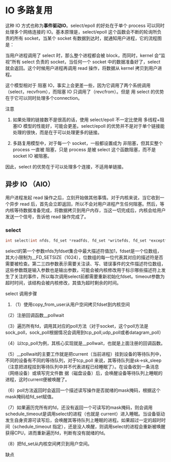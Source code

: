 # IO 多路复用

这种 IO 方式也称为**事件驱动IO**。select/epoll 的好处在于单个 process 可以同时处理多个网络连接的 IO。基本原理是，select/epoll 这个函数会不断的轮询所负责的所有 socket，当某个 socket 有数据到达时，就通知用户进程，它的流程图是：

当用户进程调用了 select 时，那么整个进程都会被 block，而同时，kernel 会“监视”所有 select 负责的 socket，当任何一个 socket 中的数据准备好了，select 就会返回。这个时候用户进程再调用 read 操作，将数据从 kernel 拷贝到用户进程。

这个模型相对于 阻塞 IO，事实上会更差一些，因为它调用了两个系统调用（select，recvfrom），而阻塞 IO 只调用了（revcfrom）。但是 用 select 的优势在于它可以同时处理多个connection。

注意

1. 如果处理的链接数不是很高的话，使用 select/epoll 不一定比使用 多线程+阻塞IO 模型的性能好，可能会更差。select/epoll 的优势并不是对于单个链接能处理的很快，而是在于可以处理更多的链接。

2. 多路复用模型中，对于每一个 socket，一般都设置成为 非阻塞，但其实整个 process 一直被 阻塞，只是 process 是被 select 这个函数阻塞，而不是 socket IO 被阻塞。

因此，select 的优势在于可以处理多个连接，不适用单链接。

## 异步 IO （AIO）

用户进程发起 read 操作之后，立刻开始做其他事情。对于内核来说，当它收到一个异步 read 后，首先会立即返回，所以不会对用户进程产生任何阻塞。然后，等内核等待数据准备完成，将数据拷贝到用户内存，当这一切完成后，内核会给用户发送一个信号，告诉他 read 操作完成了。

### select

```c++
int select(int nfds, fd_set *readfds, fd_set *writefds, fd_set *exceptfds, struct timeval *timeout);
```

select的第一个参数nfds为fdset集合中最大描述符值加1，fdset是一个位数组，其大小限制为__FD_SETSIZE（1024），位数组的每一位代表其对应的描述符是否需要被检查。第二三四参数表示需要关注读、写、错误事件的文件描述符位数组，这些参数既是输入参数也是输出参数，可能会被内核修改用于标示哪些描述符上发生了关注的事件，所以每次调用select前都需要重新初始化fdset。timeout参数为超时时间，该结构会被内核修改，其值为超时剩余的时间。

select 调用步骤

1. （1）使用copy_from_user从用户空间拷贝fdset到内核空间

（2）注册回调函数__pollwait

（3）遍历所有fd，调用其对应的poll方法（对于socket，这个poll方法是sock_poll，sock_poll根据情况会调用到tcp_poll,udp_poll或者datagram_poll）

（4）以tcp_poll为例，其核心实现就是__pollwait，也就是上面注册的回调函数。

（5）__pollwait的主要工作就是把current（当前进程）挂到设备的等待队列中，不同的设备有不同的等待队列，对于tcp_poll 来说，其等待队列是sk->sk_sleep（注意把进程挂到等待队列中并不代表进程已经睡眠了）。在设备收到一条消息（网络设备）或填写完文件数 据（磁盘设备）后，会唤醒设备等待队列上睡眠的进程，这时current便被唤醒了。

（6）poll方法返回时会返回一个描述读写操作是否就绪的mask掩码，根据这个mask掩码给fd_set赋值。

（7）如果遍历完所有的fd，还没有返回一个可读写的mask掩码，则会调用schedule_timeout是调用select的进程（也就是 current）进入睡眠。当设备驱动发生自身资源可读写后，会唤醒其等待队列上睡眠的进程。如果超过一定的超时时间（schedule_timeout 指定），还是没人唤醒，则调用select的进程会重新被唤醒获得CPU，进而重新遍历fd，判断有没有就绪的fd。

（8）把fd_set从内核空间拷贝到用户空间。

缺点


